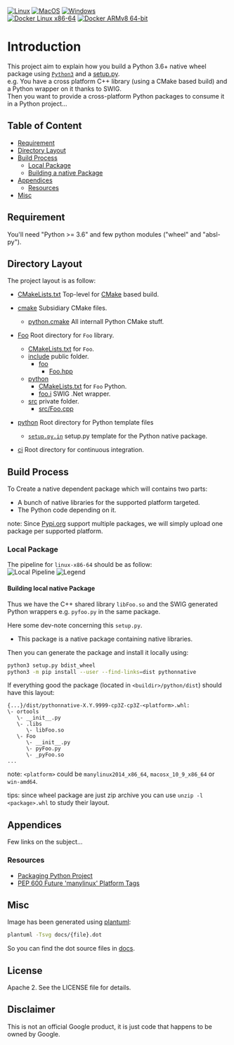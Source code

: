 [![Linux](https://github.com/Mizux/python-native/actions/workflows/linux.yml/badge.svg)](https://github.com/Mizux/python-native/actions/workflows/linux.yml)
[![MacOS](https://github.com/Mizux/python-native/actions/workflows/macos.yml/badge.svg)](https://github.com/Mizux/python-native/actions/workflows/macos.yml)
[![Windows](https://github.com/Mizux/python-native/actions/workflows/win.yml/badge.svg)](https://github.com/Mizux/python-native/actions/workflows/win.yml)<br>
[![Docker Linux x86-64](https://github.com/Mizux/python-native/actions/workflows/docker_amd64.yml/badge.svg)](https://github.com/Mizux/python-native/actions/workflows/docker_amd64.yml)
[![Docker ARMv8 64-bit](https://github.com/Mizux/python-native/actions/workflows/docker_arm64v8.yml/badge.svg)](https://github.com/Mizux/python-native/actions/workflows/docker_arm64v8.yml)

# Introduction

This project aim to explain how you build a Python 3.6+ native wheel package using
 [`Python3`](https://www.python.org/doc/) and a [setup.py](https://setuptools.readthedocs.io/en/latest/userguide/quickstart.html).<br>
e.g. You have a cross platform C++ library (using a CMake based build) and a
Python wrapper on it thanks to SWIG.<br>
Then you want to provide a cross-platform Python packages to consume it in a
Python project...

## Table of Content

* [Requirement](#requirement)
* [Directory Layout](#directory-layout)
* [Build Process](#build-process)
  * [Local Package](#local-package)
  * [Building a native Package](#building-local-native-package)
* [Appendices](#appendices)
  * [Resources](#resources)
* [Misc](#misc)

## Requirement

You'll need "Python >= 3.6" and few python modules ("wheel" and "absl-py").

## Directory Layout

The project layout is as follow:

* [CMakeLists.txt](CMakeLists.txt) Top-level for [CMake](https://cmake.org/cmake/help/latest/) based build.
* [cmake](cmake) Subsidiary CMake files.
  * [python.cmake](cmake/python.cmake) All internall Python CMake stuff.

* [Foo](Foo) Root directory for `Foo` library.
  * [CMakeLists.txt](Foo/CMakeLists.txt) for `Foo`.
  * [include](Foo/include) public folder.
    * [foo](Foo/include/foo)
      * [Foo.hpp](Foo/include/foo/Foo.hpp)
  * [python](Foo/python)
    * [CMakeLists.txt](Foo/python/CMakeLists.txt) for `Foo` Python.
    * [foo.i](Foo/python/foo.i) SWIG .Net wrapper.
  * [src](Foo/src) private folder.
    * [src/Foo.cpp](Foo/src/Foo.cpp)

* [python](python) Root directory for Python template files
  * [`setup.py.in`](python/setup.py.in) setup.py template for the Python native package.

* [ci](ci) Root directory for continuous integration.

## Build Process

To Create a native dependent package which will contains two parts:
* A bunch of native libraries for the supported platform targeted.
* The Python code depending on it.

note: Since [Pypi.org](pypi.org) support multiple packages, we will simply upload one package per supported platform.

### Local Package

The pipeline for `linux-x86-64` should be as follow:<br>
![Local Pipeline](docs/pipeline.svg)
![Legend](docs/legend.svg)

#### Building local native Package

Thus we have the C++ shared library `libFoo.so` and the SWIG generated
Python wrappers e.g. `pyfoo.py` in the same package.

Here some dev-note concerning this `setup.py`.
* This package is a native package containing native libraries.

Then you can generate the package and install it locally using:
```bash
python3 setup.py bdist_wheel
python3 -m pip install --user --find-links=dist pythonnative
```

If everything good the package (located in `<buildir>/python/dist`) should have
this layout:
```
{...}/dist/pythonnative-X.Y.9999-cp3Z-cp3Z-<platform>.whl:
\- ortools
   \- __init__.py
   \- .libs
      \- libFoo.so
   \- Foo
      \- __init__.py
      \- pyFoo.py
      \- _pyFoo.so
...
```
note: `<platform>` could be `manylinux2014_x86_64`, `macosx_10_9_x86_64` or `win-amd64`.

tips: since wheel package are just zip archive you can use `unzip -l <package>.whl`
to study their layout.

## Appendices

Few links on the subject...

### Resources

* [Packaging Python Project](https://packaging.python.org/tutorials/packaging-projects/)
* [PEP 600  Future 'manylinux' Platform Tags](https://www.python.org/dev/peps/pep-0600/)

## Misc

Image has been generated using [plantuml](http://plantuml.com/):
```bash
plantuml -Tsvg docs/{file}.dot
```
So you can find the dot source files in [docs](docs).

## License

Apache 2. See the LICENSE file for details.

## Disclaimer

This is not an official Google product, it is just code that happens to be
owned by Google.
